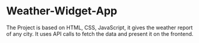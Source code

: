 # Weather-Widget-App
The Project is based on HTML, CSS, JavaScript, it gives the weather report of any city. It uses API calls to fetch the data and present it on the frontend.
